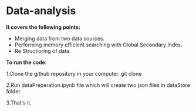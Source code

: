 # Data-analysis

**It covers the following points:**

* Merging data from two data sources.
* Performing memory efficient searching with Global Secondary Index.
* Re Structioring of data.

**To run the code:**

1.Clone the github repository in your computer. git clone 

2.Run dataPreperation.ipynb file which will create two json files in dataStore folder.

3.That's it.
